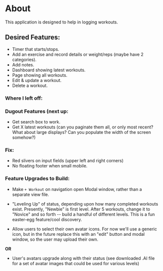 # About

This application is designed to help in logging workouts.

## Desired Features:
- Timer that starts/stops.
- Add an exercise and record details or weight/reps (maybe have 2 categories).
- Add notes.
- Dashboard showing latest workouts.
- Page showing all workouts.
- Edit & update a workout.
- Delete a workout.

### Where I left off:


### Dugout Features (next up:
- Get search box to work.
- Get X latest workouts (can you paginate them all, or only most recent? What about large displays? Can you populate the width of the screen somehow?)

### Fix:
- Red slivers on input fields (upper left and right corners)
- No floating footer when small mobile.

### Feature Upgrades to Build:
- Make `+ Workout` on navigation open Modal window, rather than a separate view file.

- "Leveling Up" of status, depending upon how many completed workouts exist. Presently, "Newbie" is first level. After 5 workouts, change it to "Novice" and so forth -- build a handful of different levels. This is a fun easter-egg feature/cool discovery.

- Allow users to select their own avatar icons. For now we'll use a generic icon, but in the future replace this with an "edit" button and modal window, so the user may upload their own.

**OR**

- User's avatars upgrade along with their status (see downloaded .AI file for a set of avatar images that could be used for various levels)
